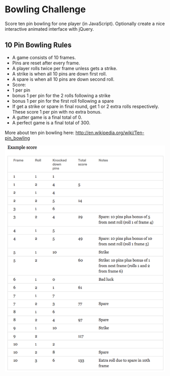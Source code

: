# Bowling Challenge

Score ten pin bowling for one player (in JavaScript). Optionally create a nice interactive animated interface with jQuery.

## 10 Pin Bowling Rules

- A game consists of 10 frames.
- Pins are reset after every frame.
- A player rolls twice per frame unless gets a strike.
- A strike is when all 10 pins are down first roll.
- A spare is when all 10 pins are down second roll.
- Score:
 - 1 per pin
 - bonus 1 per pin for the 2 rolls following a strike
 - bonus 1 per pin for the first roll following a spare
- If get a strike or spare in final round, get 1 or 2 extra rolls respectively. These score 1 per pin with no extra bonus.
- A gutter game is a final total of 0.
- A perfect game is a final total of 300.




More about ten pin bowling here: http://en.wikipedia.org/wiki/Ten-pin_bowling

![Ten Pin Score Example](images/example_ten_pin_scoring.png)
